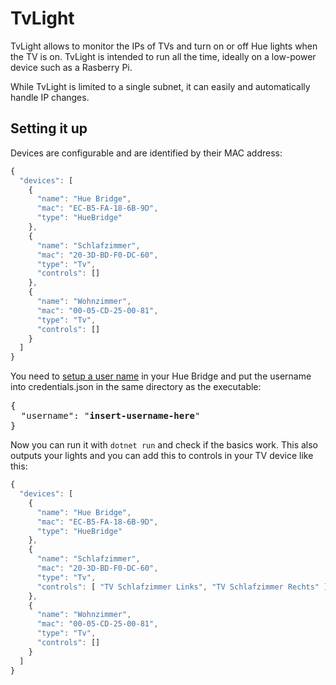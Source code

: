 # TvLight
TvLight allows to monitor the IPs of TVs and turn on or off Hue lights when the TV is on. TvLight is intended to run all the time, ideally on a low-power device such as a Rasberry Pi.

While TvLight is limited to a single subnet, it can easily and automatically handle IP changes.

## Setting it up

Devices are configurable and are identified by their MAC address:

```javascript
{
  "devices": [
    {
      "name": "Hue Bridge",
      "mac": "EC-B5-FA-18-6B-9D",
      "type": "HueBridge"
    },
    {
      "name": "Schlafzimmer",
      "mac": "20-3D-BD-F0-DC-60",
      "type": "Tv",
      "controls": []
    },
    {
      "name": "Wohnzimmer",
      "mac": "00-05-CD-25-00-81",
      "type": "Tv",
      "controls": []
    }
  ] 
}
```

You need to [setup a user name](https://developers.meethue.com/develop/get-started-2/) in your Hue Bridge and put the username into credentials.json in the same directory as the executable:

<pre lang="javascript">
{
  "username": "<b>insert-username-here</b>"
}
</pre>

Now you can run it with `dotnet run` and check if the basics work. This also outputs your lights and you can add this to controls in your TV device like this:

```javascript
{
  "devices": [
    {
      "name": "Hue Bridge",
      "mac": "EC-B5-FA-18-6B-9D",
      "type": "HueBridge"
    },
    {
      "name": "Schlafzimmer",
      "mac": "20-3D-BD-F0-DC-60",
      "type": "Tv",
      "controls": [ "TV Schlafzimmer Links", "TV Schlafzimmer Rechts" ]
    },
    {
      "name": "Wohnzimmer",
      "mac": "00-05-CD-25-00-81",
      "type": "Tv",
      "controls": []
    }
  ] 
}
```
